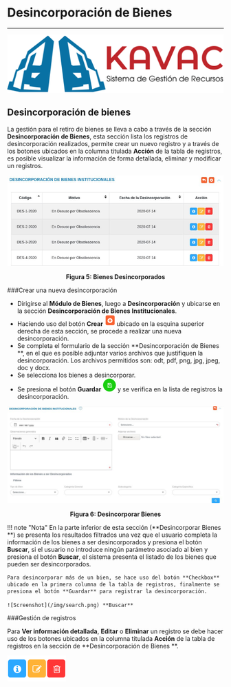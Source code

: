 # Desincorporación de Bienes  
****************************

![Screenshot](img/logokavac.png#imagen)

## Desincorporación de bienes 

La gestión para el retiro de bienes se lleva a cabo a través de la sección **Desincorporación de Bienes**, esta sección lista los registros de desincorporación realizados, permite crear un nuevo registro y a través de los botones ubicados en la columna titulada **Acción** de la tabla de registros, es posible visualizar la información de forma detallada, eliminar y modificar un registros.  


![Screenshot](img/figure_5.jpg)<div style="text-align: center;font-weight: bold">Figura 5: Bienes Desincorporados</div>

###Crear una nueva desincorporación

- Dirigirse al **Módulo de Bienes**, luego a **Desincorporación** y ubicarse en la sección **Desincorporación de Bienes Institucionales**.
- Haciendo uso del botón **Crear** ![Screenshot](img/create.png) ubicado en la esquina superior derecha de esta sección, se procede a realizar una nueva desincorporación.
- Se completa el formulario de la sección **Desincorporación de Bienes **, en el que es posible adjuntar varios archivos que justifiquen la desincorporación.  Los archivos permitidos son: odt, pdf, png, jpg, jpeg, doc y docx. 
- Se selecciona los bienes a desincorporar. 
- Se presiona el botón **Guardar** ![Screenshot](img/save.png) y se verifica en la lista de registros la desincorporación.    

![Screenshot](img/figure_6.jpg)<div style="text-align: center;font-weight: bold">Figura 6: Desincorporar Bienes </div>

!!! note "Nota"
	En la parte inferior de esta sección (**Desincorporar Bienes **) se presenta los resultados filtrados una vez que el usuario completa la información de los bienes a ser  desincorporados y presiona el botón **Buscar**, si el usuario no introduce ningún parámetro asociado al bien y presiona el botón **Buscar**, el sistema presenta el listado de los bienes que pueden ser desincorporados.    

	Para desincorporar más de un bien, se hace uso del botón **Checkbox** ubicado en la primera columna de la tabla de registros, finalmente se presiona el botón **Guardar** para registrar la desincorporación.

	![Screenshot](/img/search.png) **Buscar** 

###Gestión de registros

Para **Ver información detallada**, **Editar** o **Eliminar** un registro se debe hacer uso de los botones ubicados en la columna titulada **Acción** de la tabla de registros en la sección de **Desincorporación de Bienes **.

![Screenshot](img/manage.png#imagen)

























   